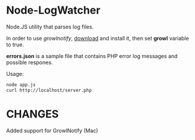 Node-LogWatcher
===============

Node.JS utility that parses log files.

In order to use *growlnotify*, [download](http://growl.info/downloads#generaldownloads) and install it, then set __growl__ variable to true.

**errors.json** is a sample file that contains PHP error log messages and possible respones.

Usage:

```bash
node app.js
curl http://localhost/server.php
```

# CHANGES

Added support for GrowlNotify (Mac)
